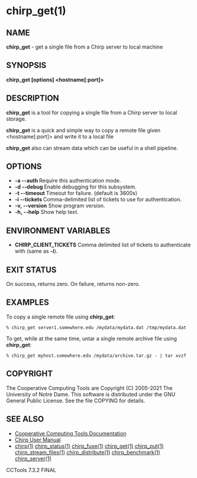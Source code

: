 






















# chirp_get(1)

## NAME
**chirp_get** - get a single file from a Chirp server to local machine

## SYNOPSIS
****chirp_get [options] <hostname[:port]> <remotefile> <localfile>****

## DESCRIPTION

**chirp_get** is a tool for copying a single file from a Chirp server to local storage.

**chirp_get** is a quick and simple way to copy a remote file given <hostname[:port]> <path> and write it to a local file <localfile>

**chirp_get** also can stream data which can be useful in a shell pipeline.

## OPTIONS


- **-a --auth <flag>** Require this authentication mode.
- **-d --debug <flag>** Enable debugging for this subsystem.
- **-t --timeout <time>** Timeout for failure. (default is 3600s)
- **-i --tickets <files>** Comma-delimited list of tickets to use for authentication.
- **-v, --version** Show program version.
- **-h, --help** Show help text.


## ENVIRONMENT VARIABLES


- ****CHIRP_CLIENT_TICKETS**** Comma delimited list of tickets to authenticate with (same as **-i**).


## EXIT STATUS
On success, returns zero.  On failure, returns non-zero.

## EXAMPLES

To copy a single remote file using **chirp_get**:

```
% chirp_get server1.somewhere.edu /mydata/mydata.dat /tmp/mydata.dat
```

To get, while at the same time, untar a single remote archive file using **chirp_get**:

```
% chirp_get myhost.somewhere.edu /mydata/archive.tar.gz - | tar xvzf
```

## COPYRIGHT

The Cooperative Computing Tools are Copyright (C) 2005-2021 The University of Notre Dame.  This software is distributed under the GNU General Public License.  See the file COPYING for details.

## SEE ALSO


- [Cooperative Computing Tools Documentation]("../index.html")
- [Chirp User Manual]("../chirp.html")
- [chirp(1)](chirp.md)  [chirp_status(1)](chirp_status.md)  [chirp_fuse(1)](chirp_fuse.md)  [chirp_get(1)](chirp_get.md)  [chirp_put(1)](chirp_put.md)  [chirp_stream_files(1)](chirp_stream_files.md)  [chirp_distribute(1)](chirp_distribute.md)  [chirp_benchmark(1)](chirp_benchmark.md)  [chirp_server(1)](chirp_server.md)


CCTools 7.3.2 FINAL
